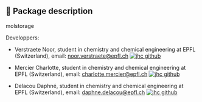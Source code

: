 ## 🧪 Package description

molstorage

Developpers:
- Verstraete Noor, student in chemistry and chemical engineering at EPFL (Switzerland), email: noor.verstraete@epfl.ch
[![jhc github](https://img.shields.io/badge/GitHub-noorvrst-181717.svg?style=flat&logo=github)](https://github.com/noorvrst)

- Mercier Charlotte, student in chemistry and chemical engineering at EPFL (Switzerland), email: charlotte.mercier@epfl.ch
[![jhc github](https://img.shields.io/badge/GitHub-chacha333-create-181717.svg?style=flat&logo=github)](https://github.com/chacha333-create)

- Delacou Daphné, student in chemistry and chemical engineering at EPFL (Switzerland), email: daphne.delacou@epfl.ch
[![jhc github](https://img.shields.io/badge/GitHub-ddelacou-181717.svg?style=flat&logo=github)](https://github.com/ddelacou)
    